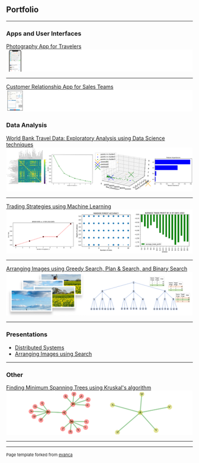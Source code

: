 ## Portfolio

---

### Apps and User Interfaces

[Photography App for Travelers](/sample_page)
<img src="images/travel_app_thumbnail.png?raw=true"/>

---

[Customer Relationship App for Sales Teams](/pdf/sample_presentation.pdf)
<img src="images/sales_app_thumbnail.png?raw=true"/>
### Data Analysis

[World Bank Travel Data: Exploratory Analysis using Data Science techniques](/sample_page)
<img src="images/combined_plots.png?raw=true"/>

---
[Trading Strategies using Machine Learning](/pdf/sample_presentation.pdf)
<img src="images/trading_strategies.png?raw=true"/>

---
[Arranging Images using Greedy Search, Plan & Search, and Binary Search](http://example.com/)
<img src="images/Arrange_Images.png?raw=true"/>

---

### Presentations

- [Distributed Systems](http://example.com/)
- [Arranging Images using Search](http://example.com/)

---

### Other

[Finding Minimum Spanning Trees using Kruskal's algorithm](http://example.com/)
<img src="images/minimum_spanning_trees.png?raw=true"/>

---




---
<p style="font-size:11px">Page template forked from <a href="https://github.com/evanca/quick-portfolio">evanca</a></p>
<!-- Remove above link if you don't want to attibute -->

